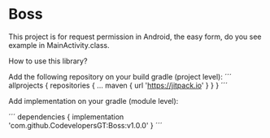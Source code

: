 # Boss

This project is for request permission in Android, the easy form, do you see example in MainActivity.class.


How to use this library?

Add the following repository on your build gradle (project level):
´´´
allprojects {
		repositories {
			...
			maven { url 'https://jitpack.io' }
		}
	}
´´´
  
Add implementation on your gradle (module level):

´´´
dependencies {
	        implementation 'com.github.CodevelopersGT:Boss:v1.0.0'
	}
´´´
  
